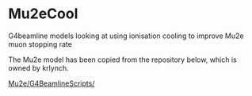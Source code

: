# Mu2eCool

G4beamline models looking at using ionisation cooling to improve Mu2e muon stopping rate 

The Mu2e model has been copied from the repository below, which is owned by krlynch. 

[Mu2e/G4BeamlineScripts/](https://github.com/Mu2e/G4BeamlineScripts/)






